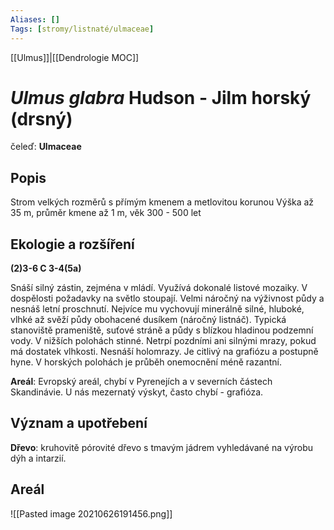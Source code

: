 ```yaml
---
Aliases: []
Tags: [stromy/listnaté/ulmaceae]
---
```

[[Ulmus]]|[[Dendrologie MOC]]


# *Ulmus glabra* Hudson - Jilm horský (drsný)

čeleď: **Ulmaceae**

## Popis
Strom velkých rozměrů s přímým kmenem a metlovitou korunou
Výška až 35 m, průměr kmene až 1 m, věk 300 - 500 let

## Ekologie a rozšíření
**(2)3-6 C 3-4(5a)**

Snáší silný zástin, zejména v mládí. Využívá dokonalé listové mozaiky. V dospělosti požadavky na světlo stoupají.
Velmi náročný na výživnost půdy a nesnáš letní proschnutí.
Nejvíce mu vychovují minerálně silné, hluboké, vlhké až svěží půdy obohacené dusíkem (náročný listnáč).
Typická stanoviště prameniště, suťové stráně a půdy s blízkou hladinou podzemní vody. V nižších polohách stinné.
Netrpí pozdními ani silnými mrazy, pokud má dostatek vlhkosti. Nesnáší holomrazy.
Je citlivý na grafiózu a postupně hyne. V horských polohách je průběh onemocnění méně razantní.

**Areál**: Evropský areál, chybí v Pyrenejích a v severních částech Skandinávie.
U nás mezernatý výskyt, často chybí - grafióza.

## Význam a upotřebení
**Dřevo**: kruhovitě pórovité dřevo s tmavým jádrem vyhledávané na výrobu dýh a intarzií.

## Areál

![[Pasted image 20210626191456.png]]
